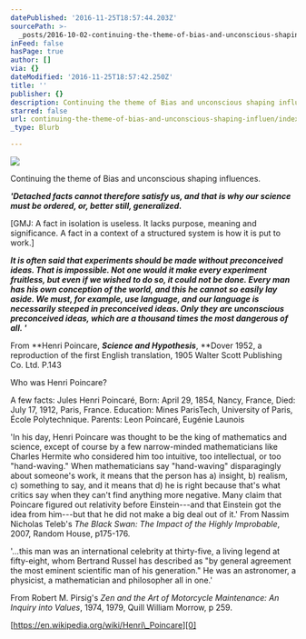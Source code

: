 ```yaml
---
datePublished: '2016-11-25T18:57:44.203Z'
sourcePath: >-
  _posts/2016-10-02-continuing-the-theme-of-bias-and-unconscious-shaping-influen.md
inFeed: false
hasPage: true
author: []
via: {}
dateModified: '2016-11-25T18:57:42.250Z'
title: ''
publisher: {}
description: Continuing the theme of Bias and unconscious shaping influences.
starred: false
url: continuing-the-theme-of-bias-and-unconscious-shaping-influen/index.html
_type: Blurb

---
```

![](https://the-grid-user-content.s3-us-west-2.amazonaws.com/46afa5d6-de67-4a97-9b44-9d0c0c10bfcb.jpg)

Continuing the theme of Bias and unconscious shaping influences.

_**'Detached facts cannot therefore satisfy us, and that is why our science must be ordered, or, better still, generalized.**_

\[GMJ: A fact in isolation is useless. It lacks purpose, meaning and significance. A fact in a context of a structured system is how it is put to work.\]

_**It is often said that experiments should be made without preconceived ideas. That is impossible. Not one would it make every experiment fruitless, but even if we wished to do so, it could not be done. Every man has his own conception of the world, and this he cannot so easily lay aside. We must, for example, use language, and our language is necessarily steeped in preconceived ideas. Only they are unconscious preconceived ideas, which are a thousand times the most dangerous of all. '**_

From **Henri Poincare, **_**Science and Hypothesis**_**, **Dover 1952, a reproduction of the first English translation, 1905 Walter Scott Publishing Co. Ltd. P.143

Who was Henri Poincare?

A few facts: Jules Henri Poincaré, Born: April 29, 1854, Nancy, France, Died: July 17, 1912, Paris, France. Education: Mines ParisTech, University of Paris, École Polytechnique. Parents: Leon Poincaré, Eugénie Launois

'In his day, Henri Poincare was thought to be the king of mathematics and science, except of course by a few narrow-minded mathematicians like Charles Hermite who considered him too intuitive, too intellectual, or too "hand-waving." When mathematicians say "hand-waving" disparagingly about someone's work, it means that the person has a) insight, b) realism, c) something to say, and it means that d) he is right because that's what critics say when they can't find anything more negative. Many claim that Poincare figured out relativity before Einstein---and that Einstein got the idea from him---but that he did not make a big deal out of it.' From Nassim Nicholas Teleb's _The Black Swan: The Impact of the Highly Improbable_, 2007, Random House, p175-176\.

'...this man was an international celebrity at thirty-five, a living legend at fifty-eight, whom Bertrand Russel has described as "by general agreement the most eminent scientific man of his generation." He was an astronomer, a physicist, a mathematician and philosopher all in one.'

From Robert M. Pirsig's _Zen and the Art of Motorcycle Maintenance: An Inquiry into Values_, 1974, 1979, Quill William Morrow, p 259\.

[https://en.wikipedia.org/wiki/Henri\_Poincare][0]

[0]: https://en.wikipedia.org/wiki/Henri_Poincare